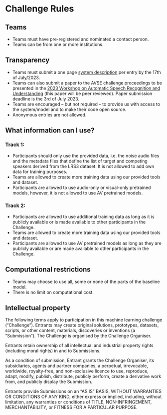 # Challenge Rules

## Teams

- Teams must have pre-registered and nominated a contact person.
- Teams can be from one or more institutions.

## Transparency

- Teams must submit a one page [system description](https://challenge.cogmhear.org/#/getting-started/systems-description) per entry by the 17th of July/2023.
- Teams can also submit a paper to the AVSE challenge proceedings to be presented in the [2023 Workshop on Automatic Speech Recognition and Understanding](http://www.asru2023.org/) (this paper will be peer reviewed). Paper submission deadline is the 3rd of July 2023.
- Teams are encouraged – but not required – to provide us with access to the system/model and to make their code open source.
- Anonymous entries are not allowed.

## What information can I use?

### Track 1:

- Participants should only use the provided data, i.e. the noise audio files and the metadata files that define the list of target and competing speakers derived from the LRS3 dataset. It is not allowed to add own data for training purposes. 
- Teams are allowed to create more training data using our provided tools and dataset. 
- Participants are allowed to use audio-only or visual-only pretrained models, however, it is not allowed to use AV pretrained models. 

<!-- There is no limit on the amount of training data that can be generated using our tools and training data sets. Teams can also use their own data for training or expand the training data through simple automated modifications.  -->

### Track 2:

- Participants are allowed to use additional training data as long as it is publicly available or is made available to other participants in the Challenge.
- Teams are allowed to create more training data using our provided tools and dataset.
- Participants are allowed to use AV pretrained models as long as they are publicly available or are made available to other participants in the Challenge.

## Computational restrictions

- Teams may choose to use all, some or none of the parts of the baseline model.
- There is no limit on computational cost.

## Intellectual property

The following terms apply to participation in this machine learning challenge (“Challenge”). Entrants may create original solutions, prototypes, datasets, scripts, or other content, materials, discoveries or inventions (a “Submission”). The Challenge is organised by the Challenge Organiser.

Entrants retain ownership of all intellectual and industrial property rights (including moral rights) in and to Submissions.

As a condition of submission, Entrant grants the Challenge Organiser, its subsidiaries, agents and partner companies, a perpetual, irrevocable, worldwide, royalty-free, and non-exclusive licence to use, reproduce, adapt, modify, publish, distribute, publicly perform, create a derivative work from, and publicly display the Submission.

Entrants provide Submissions on an “AS IS” BASIS, WITHOUT WARRANTIES OR CONDITIONS OF ANY KIND, either express or implied, including, without limitation, any warranties or conditions of TITLE, NON-INFRINGEMENT, MERCHANTABILITY, or FITNESS FOR A PARTICULAR PURPOSE.



